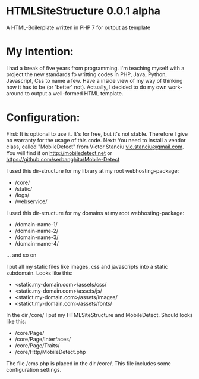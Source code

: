 # HTMLSiteStructure 0.0.1 alpha
A HTML-Boilerplate written in PHP 7 for output as template

# My Intention:
I had a break of five years from programming. I'm teaching myself with a project the new standards fo writting codes in PHP, Java, Python, Javascript, Css to name a few. Have a inside view of my way of thinking how it has to be (or 'better' not). Actually, I decided to do my own work-around to output a well-formed HTML template. 

# Configuration:
First: It is optional to use it. It's for free, but it's not stable. Therefore I give no warranty for the usage of this code.
Next: You need to install a vendor class, called "MobileDetect" from Victor Stanciu <vic.stanciu@gmail.com>. You will find it       on http://mobiledetect.net or https://github.com/serbanghita/Mobile-Detect

I used this dir-structure for my library at my root webhosting-package:
  - /core/
  - /static/
  - /logs/
  - /webservice/

I used this dir-structure for my domains at my root webhosting-package:
  - /domain-name-1/
  - /domain-name-2/
  - /domain-name-3/
  - /domain-name-4/

  ... and so on
    
I put all my static files like images, css and javascripts into a static subdomain. Looks like this:
  - <static.my-domain.com>/assets/css/
  - <static.my-domain.com>/assets/js/
  - <statict.my-domain.com>/assets/images/
  - <statict.my-domain.com>/assets/fonts/
  
In the dir /core/ I put my HTMLSiteStructure and MobileDetect. Should looks like this:
  - /core/Page/
  - /core/Page/Interfaces/
  - /core/Page/Traits/
  - /core/Http/MobileDetect.php

The file /cms.php is placed in the dir /core/. This file includes some configuration settings.

